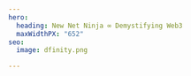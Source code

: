 ```yaml
---
hero:
  heading: New Net Ninja ∞ Demystifying Web3
  maxWidthPX: "652"
seo:
  image: dfinity.png

---
```


